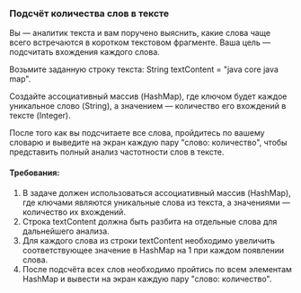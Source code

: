 
### Подсчёт количества слов в тексте

Вы — аналитик текста и вам поручено выяснить, какие слова чаще всего встречаются в коротком текстовом фрагменте. Ваша цель — подсчитать вхождения каждого слова.

Возьмите заданную строку текста: String textContent = "java core java map".

Создайте ассоциативный массив (HashMap), где ключом будет каждое уникальное слово (String), а значением — количество его вхождений в тексте (Integer).

После того как вы подсчитаете все слова, пройдитесь по вашему словарю и выведите на экран каждую пару "слово: количество", чтобы представить полный анализ частотности слов в тексте.

#### Требования:
1. В задаче должен использоваться ассоциативный массив (HashMap), где ключами являются уникальные слова из текста, а значениями — количество их вхождений.
2. Строка textContent должна быть разбита на отдельные слова для дальнейшего анализа.
3. Для каждого слова из строки textContent необходимо увеличить соответствующее значение в HashMap на 1 при каждом появлении слова.
4. После подсчёта всех слов необходимо пройтись по всем элементам HashMap и вывести на экран каждую пару "слово: количество".
